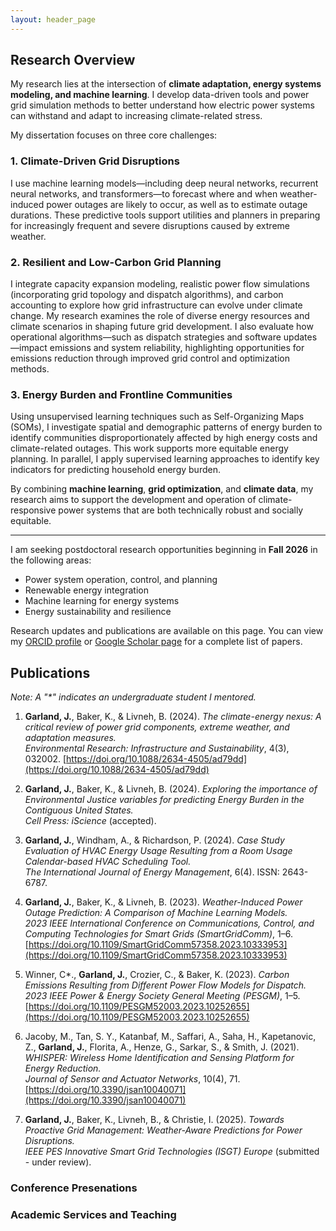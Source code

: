 ```yaml
---
layout: header_page
---
```


## Research Overview

My research lies at the intersection of **climate adaptation, energy systems modeling, and machine learning**. I develop data-driven tools and power grid simulation methods to better understand how electric power systems can withstand and adapt to increasing climate-related stress.

My dissertation focuses on three core challenges:

### 1. Climate-Driven Grid Disruptions  
I use machine learning models—including deep neural networks, recurrent neural networks, and transformers—to forecast where and when weather-induced power outages are likely to occur, as well as to estimate outage durations. These predictive tools support utilities and planners in preparing for increasingly frequent and severe disruptions caused by extreme weather.

### 2. Resilient and Low-Carbon Grid Planning  
I integrate capacity expansion modeling, realistic power flow simulations (incorporating grid topology and dispatch algorithms), and carbon accounting to explore how grid infrastructure can evolve under climate change. My research examines the role of diverse energy resources and climate scenarios in shaping future grid development. I also evaluate how operational algorithms—such as dispatch strategies and software updates—impact emissions and system reliability, highlighting opportunities for emissions reduction through improved grid control and optimization methods.


### 3. Energy Burden and Frontline Communities  
Using unsupervised learning techniques such as Self-Organizing Maps (SOMs), I investigate spatial and demographic patterns of energy burden to identify communities disproportionately affected by high energy costs and climate-related outages. This work supports more equitable energy planning. In parallel, I apply supervised learning approaches to identify key indicators for predicting household energy burden.

By combining **machine learning**, **grid optimization**, and **climate data**, my research aims to support the development and operation of climate-responsive power systems that are both technically robust and socially equitable.

---

I am seeking postdoctoral research opportunities beginning in **Fall 2026** in the following areas:

- Power system operation, control, and planning  
- Renewable energy integration  
- Machine learning for energy systems  
- Energy sustainability and resilience  

Research updates and publications are available on this page. You can view my [ORCID profile](#) or [Google Scholar page](#) for a complete list of papers.



## Publications  
_Note: A "\*" indicates an undergraduate student I mentored._

1. **Garland, J.**, Baker, K., & Livneh, B. (2024). *The climate-energy nexus: A critical review of power grid components, extreme weather, and adaptation measures.*  
   *Environmental Research: Infrastructure and Sustainability*, 4(3), 032002. [https://doi.org/10.1088/2634-4505/ad79dd](https://doi.org/10.1088/2634-4505/ad79dd)

2. **Garland, J.**, Baker, K., & Livneh, B. (2024). *Exploring the importance of Environmental Justice variables for predicting Energy Burden in the Contiguous United States.*  
   *Cell Press: iScience* (accepted).

3. **Garland, J.**, Windham, A., & Richardson, P. (2024). *Case Study Evaluation of HVAC Energy Usage Resulting from a Room Usage Calendar-based HVAC Scheduling Tool.*  
   *The International Journal of Energy Management*, 6(4). ISSN: 2643-6787.

4. **Garland, J.**, Baker, K., & Livneh, B. (2023). *Weather-Induced Power Outage Prediction: A Comparison of Machine Learning Models.*  
   *2023 IEEE International Conference on Communications, Control, and Computing Technologies for Smart Grids (SmartGridComm)*, 1–6. [https://doi.org/10.1109/SmartGridComm57358.2023.10333953](https://doi.org/10.1109/SmartGridComm57358.2023.10333953)

5. Winner, C*., **Garland, J.**, Crozier, C., & Baker, K. (2023). *Carbon Emissions Resulting from Different Power Flow Models for Dispatch.*  
   *2023 IEEE Power & Energy Society General Meeting (PESGM)*, 1–5. [https://doi.org/10.1109/PESGM52003.2023.10252655](https://doi.org/10.1109/PESGM52003.2023.10252655)

6. Jacoby, M., Tan, S. Y., Katanbaf, M., Saffari, A., Saha, H., Kapetanovic, Z., **Garland, J.**, Florita, A., Henze, G., Sarkar, S., & Smith, J. (2021). *WHISPER: Wireless Home Identification and Sensing Platform for Energy Reduction.*  
   *Journal of Sensor and Actuator Networks*, 10(4), 71. [https://doi.org/10.3390/jsan10040071](https://doi.org/10.3390/jsan10040071)

7. **Garland, J.**, Baker, K., Livneh, B., & Christie, I. (2025). *Towards Proactive Grid Management: Weather-Aware Predictions for Power Disruptions.*  
   *IEEE PES Innovative Smart Grid Technologies (ISGT) Europe* (submitted - under review).


### Conference Presenations

### Academic Services and Teaching 
